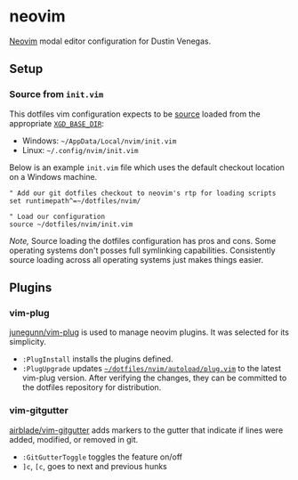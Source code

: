 # neovim

[Neovim](https://www.neovim.io/) modal editor configuration for Dustin Venegas. 


## Setup


### Source from `init.vim`

This dotfiles vim configuration expects to be [source](https://neovim.io/doc/user/repeat.html#:source) loaded from the appropriate [`XGD_BASE_DIR`](https://specifications.freedesktop.org/basedir-spec/basedir-spec-latest.html):
  * Windows: `~/AppData/Local/nvim/init.vim`
  * Linux: `~/.config/nvim/init.vim` 

Below is an example `init.vim` file which uses the default checkout location on a Windows machine.

```viml
" Add our git dotfiles checkout to neovim's rtp for loading scripts
set runtimepath^=~/dotfiles/nvim/

" Load our configuration
source ~/dotfiles/nvim/init.vim
```

_Note,_ Source loading the dotfiles configuration has pros and cons. Some operating systems don't posses full symlinking capabilities. Consistently source loading across all operating systems just makes things easier.



## Plugins


### vim-plug

[junegunn/vim-plug](https://github.com/junegunn/vim-plug) is used to manage neovim plugins. It was selected for its simplicity. 

  * `:PlugInstall` installs the plugins defined.
  * `:PlugUpgrade` updates [`~/dotfiles/nvim/autoload/plug.vim`](./autoload/plug.vim) to the latest vim-plug version. After verifying the changes, they can be committed to the dotfiles repository for distribution.

### vim-gitgutter
[airblade/vim-gitgutter](https://github.com/airblade/vim-gitgutter) adds markers to the gutter that indicate if lines were added, modified, or removed in git. 

  * `:GitGutterToggle` toggles the feature on/off
  * `]c`, `[c`, goes to next and previous hunks

